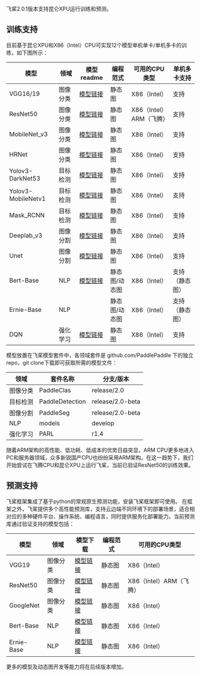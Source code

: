 飞桨2.0.1版本支持昆仑XPU运行训练和预测。

## 训练支持

目前基于昆仑XPU和X86（Intel）CPU可实现12个模型单机单卡/单机多卡的训练，如下图所示：

| 模型               | 领域     | 模型readme                                                   | 编程范式      | 可用的CPU类型           | 单机多卡支持   |
| ------------------ | -------- | ------------------------------------------------------------ | ------------- | ----------------------- | -------------- |
| VGG16/19           | 图像分类 | [模型链接](https://github.com/PaddlePaddle/PaddleClas/blob/dygraph/docs/zh_CN/extension/train_on_xpu.md) | 静态图        | X86（Intel）            | 支持           |
| ResNet50           | 图像分类 | [模型链接](https://github.com/PaddlePaddle/PaddleClas/blob/dygraph/docs/zh_CN/extension/train_on_xpu.md) | 静态图        | X86（Intel）ARM（飞腾） | 支持           |
| MobileNet_v3       | 图像分类 | [模型链接](https://github.com/PaddlePaddle/PaddleClas/blob/dygraph/docs/zh_CN/extension/train_on_xpu.md) | 静态图        | X86（Intel）            | 支持           |
| HRNet              | 图像分类 | [模型链接](https://github.com/PaddlePaddle/PaddleClas/blob/dygraph/docs/zh_CN/extension/train_on_xpu.md) | 静态图        | X86（Intel）            | 支持           |
| Yolov3-DarkNet53   | 目标检测 | [模型链接](https://github.com/PaddlePaddle/PaddleDetection/blob/master/docs/tutorials/train_on_kunlun.md) | 静态图        | X86（Intel）            | 支持           |
| Yolov3-MobileNetv1 | 目标检测 | [模型链接](https://github.com/PaddlePaddle/PaddleDetection/blob/master/docs/tutorials/train_on_kunlun.md) | 静态图        | X86（Intel）            | 支持           |
| Mask_RCNN          | 目标检测 | [模型链接](https://github.com/PaddlePaddle/PaddleDetection/blob/master/docs/tutorials/train_on_kunlun.md) | 静态图        | X86（Intel）            | 支持           |
| Deeplab_v3         | 图像分割 | [模型链接](https://github.com/PaddlePaddle/PaddleSeg/blob/release/v2.0.0-rc/legacy/docs/train_on_xpu.md) | 静态图        | X86（Intel）            | 支持           |
| Unet               | 图像分割 | [模型链接](https://github.com/PaddlePaddle/PaddleSeg/blob/release/v2.0.0-rc/legacy/docs/train_on_xpu.md) | 静态图        | X86（Intel）            | 支持           |
| Bert-Base          | NLP      | [模型链接](https://github.com/PaddlePaddle/models/blob/6bb6834cf399254d59d67cf9f9d4c92b41eb6678/PaddleNLP/examples/language_model/bert/README.md) | 静态图/动态图 | X86（Intel）            | 支持（静态图） |
| Ernie-Base         | NLP      |                                                              | 静态图/动态图 | X86（Intel）            | 支持（静态图） |
| DQN                | 强化学习 | [模型链接](https://github.com/PaddlePaddle/PARL/blob/develop/examples/DQN/README.md) | 静态图        | X86（Intel）            | 支持           |

模型放置在飞桨模型套件中，各领域套件是 github.com/PaddlePaddle 下的独立repo，git clone下载即可获取所需的模型文件：

| 领域     | 套件名称        | 分支/版本        |
| -------- | --------------- | ---------------- |
| 图像分类 | PaddleClas      | release/2.0      |
| 目标检测 | PaddleDetection | release/2.0-beta |
| 图像分割 | PaddleSeg       | release/2.0-beta |
| NLP      | models          | develop          |
| 强化学习 | PARL            | r1.4             |

随着ARM架构的高性能、低功耗、低成本的优势日益突显，ARM CPU更多地进入PC和服务器领域，众多新锐国产CPU也纷纷采用ARM架构。在这一趋势下，我们开始尝试在飞腾CPU和昆仑XPU上运行飞桨，当前已验证ResNet50的训练效果。

## 预测支持

飞桨框架集成了基于python的常规原生预测功能，安装飞桨框架即可使用。
在框架之外，飞桨提供多个高性能预测库，支持云边端不同环境下的部署场景，适合相对应的多种硬件平台、操作系统、编程语言，同时提供服务化部署能力。当前预测库通过验证支持的模型包括：

| 模型       | 领域     | 模型下载                                                     | 编程范式 | 可用的CPU类型           |
| ---------- | -------- | ------------------------------------------------------------ | -------- | ----------------------- |
| VGG19      | 图像分类 | [模型链接](http://paddle-inference-dist.bj.bcebos.com/PaddleLite/models_and_data_for_unittests/VGG19.tar.gz) | 静态图   | X86（Intel）            |
| ResNet50   | 图像分类 | [模型链接](http://paddle-inference-dist.bj.bcebos.com/PaddleLite/models_and_data_for_unittests/resnet50.tar.gz) | 静态图   | X86（Intel）ARM（飞腾） |
| GoogleNet  | 图像分类 | [模型链接](http://paddle-inference-dist.bj.bcebos.com/PaddleLite/models_and_data_for_unittests/GoogLeNet.tar.gz) | 静态图   | X86（Intel）            |
| Bert-Base  | NLP      | [模型链接](http://paddle-inference-dist.bj.bcebos.com/PaddleLite/models_and_data_for_unittests/bert.tar.gz) | 静态图   | X86（Intel）            |
| Ernie-Base | NLP      | [模型链接](http://paddle-inference-dist.bj.bcebos.com/PaddleLite/models_and_data_for_unittests/ernie.tar.gz) | 静态图   | X86（Intel）            |

更多的模型及动态图开发等能力将在后续版本增加。
